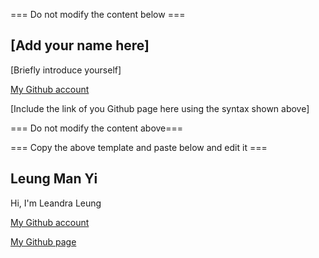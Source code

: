 === Do not modify the content below ===

## [Add your name here]
[Briefly introduce yourself]

[My Github account](http://www.github.com/put-your-github-username-here/)

[Include the link of you Github page here using the syntax shown above]

=== Do not modify the content above===

=== Copy the above template and paste below and edit it ===

## Leung Man Yi
Hi, I'm Leandra Leung

[My Github account](http://www.github.com/LeandraLeung/)

[My Github page](https://leandraleung.github.io/my_github/) 
